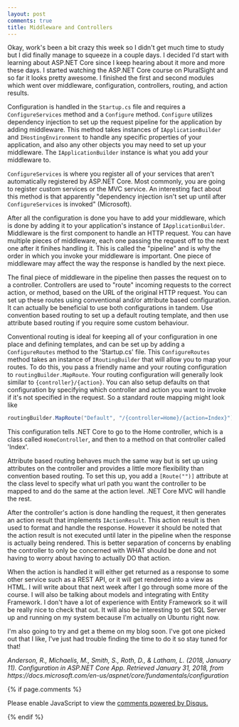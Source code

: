```yaml
---
layout: post
comments: true
title: Middleware and Controllers
---
```


Okay, work's been a bit crazy this week so I didn't get much time to study but I did finally manage to squeeze in a couple days. I decided I'd start with learning about ASP.NET Core since I keep hearing about it more and more these days. I started watching the ASP.NET Core course on PluralSight and so far it looks pretty awesome. I finished the first and second modules which went over middleware, configuration, controllers, routing, and action results. 

Configuration is handled in the `Startup.cs` file and requires a `ConfigureServices` method and a `Configure` method. 
`Configure` utilizes dependency injection to set up the request pipeline for the application by adding middleware. This method takes instances of `IApplicationBuilder` and `IHostingEnvironment` to handle any specific properties of your application, and also any other objects you may need to set up your middleware. The `IApplicationBuilder` instance is what you add your middleware to.

`ConfigureServices` is where you register all of your services that aren't automatically registered by ASP.NET Core. Most commonly, you are going to register custom services or the MVC service. An interesting fact about this method is that apparently "dependency injection isn't set up until after `ConfigureServices` is invoked" (Microsoft).

After all the configuration is done you have to add your middleware, which is done by adding it to your application's instance of `IApplicationBuilder`. Middleware is the first component to handle an HTTP request. You can have multiple pieces of middleware, each one passing the request off to the next one after it finihes handling it. This is called the "pipeline" and is why the order in which you invoke your middleware is important. One piece of middleware may affect the way the response is handled by the next piece.

The final piece of middleware in the pipeline then passes the request on to a controller. Controllers are used to "route" incoming requests to the correct action, or method, based on the URL of the original HTTP request. You can set up these routes using conventional and/or attribute based configuration. It can actually be beneficial to use both configurations in tandem. Use convention based routing to set up a default routing template, and then use attribute based routing if you require some custom behaviour.

Conventional routing is ideal for keeping all of your configuration in one place and defining templates, and can be set up by adding a `ConfigureRoutes` method to the 'Startup.cs' file. This `ConfigureRoutes` method takes an instance of `IRoutingBuilder` that will allow you to map your routes. To do this, you pass a friendly name and your routing configuration to `routingBuilder.MapRoute`. Your routing configuration will generally look similar to `{controller}/{action}`. You can also setup defaults on that configuration by specifying which controller and action you want to invoke if it's not specified in the request. So a standard route mapping might look like 
```C#
routingBuilder.MapRoute("Default", "/{controller=Home}/{action=Index}");
```
This configuration tells .NET Core to go to the Home controller, which is a class called `HomeController`, and then to a method on that controller called 'Index'.

Attribute based routing behaves much the same way but is set up using attributes on the controller and provides a little more flexibility than convention based routing. To set this up, you add a `[Route("")]` attribute at the class level to specify what url path you want the controller to be mapped to and do the same at the action level. .NET Core MVC will handle the rest.

After the controller's action is done handling the request, it then generates an action result that implements `IActionResult`. This action result is then used to format and handle the response. However it should be noted that the action result is not executed until later in the pipeline when the response is actually being rendered. This is better separation of concerns by enabling the controller to only be concerned with WHAT should be done and not having to worry about having to actually DO that action.

When the action is handled it will either get returned as a response to some other service such as a REST API, or it will get rendered into a view as HTML. I will write about that next week after I go through some more of the course. I will also be talking about models and integrating with Entity Framework. I don't have a lot of experience with Entity Framework so it will be really nice to check that out. It will also be interesting to get SQL Server up and running on my system because I'm actually on Ubuntu right now. 

I'm also going to try and get a theme on my blog soon. I've got one picked out that I like, I've just had trouble finding the time to do it so stay tuned for that!

<cite>
Anderson, R., Michaelis, M., Smith, S., Roth, D., & Latham, L. (2018, January 11). Configuration in ASP.NET Core App. Retrieved January 31, 2018, from https://docs.microsoft.com/en-us/aspnet/core/fundamentals/configuration
</cite>

{% if page.comments %}
<div id="disqus_thread"></div>
<script>

/**
*  RECOMMENDED CONFIGURATION VARIABLES: EDIT AND UNCOMMENT THE SECTION BELOW TO INSERT DYNAMIC VALUES FROM YOUR PLATFORM OR CMS.
*  LEARN WHY DEFINING THESE VARIABLES IS IMPORTANT: https://disqus.com/admin/universalcode/#configuration-variables*/

var disqus_config = function () {
this.page.url = {{ page.url }};  // Replace PAGE_URL with your page's canonical URL variable
this.page.identifier = {{ page.id }}; // Replace PAGE_IDENTIFIER with your page's unique identifier variable
};

(function() { // DON'T EDIT BELOW THIS LINE
var d = document, s = d.createElement('script');
s.src = 'https://candace-williford.disqus.com/embed.js';
s.setAttribute('data-timestamp', +new Date());
(d.head || d.body).appendChild(s);
})();
</script>
<noscript>Please enable JavaScript to view the <a href="https://disqus.com/?ref_noscript">comments powered by Disqus.</a></noscript>
                            
{% endif %}
